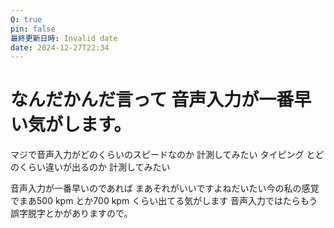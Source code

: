 ```yaml
---
Q: true
pin: false
最終更新日時: Invalid date
date: 2024-12-27T22:34
---
```

# なんだかんだ言って 音声入力が一番早い気がします。

マジで音声入力がどのくらいのスピードなのか 計測してみたい タイピング とどのくらい違いが出るのか 計測してみたい

音声入力が一番早いのであれば まあそれがいいですよねだいたい今の私の感覚でまあ500 kpm とか700 kpm くらい出てる気がします 音声入力ではたらもう誤字脱字とかがありますので。